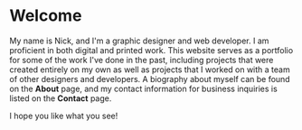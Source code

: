 
Welcome
=======

My name is Nick, and I'm a graphic designer and web developer. I am
proficient in both digital and printed work. This website serves as a
portfolio for some of the work I've done in the past, including projects
that were created entirely on my own as well as projects that I worked on
with a team of other designers and developers. A biography about myself can
be found on the **About** page, and my contact information for business
inquiries is listed on the **Contact** page.

I hope you like what you see!
